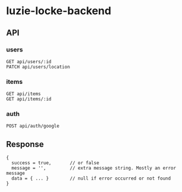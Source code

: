 # luzie-locke-backend

## API
### users
```
GET api/users/:id  
PATCH api/users/location
```

### items
```
GET api/items
GET api/items/:id
```

### auth
```
POST api/auth/google
```

## Response
```
{ 
  success = true,       // or false
  message = '',         // extra message string. Mostly an error message
  data = { ... }        // null if error occurred or not found
}
```
